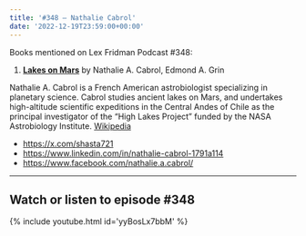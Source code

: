 ```yaml
---
title: '#348 – Nathalie Cabrol'
date: '2022-12-19T23:59:00+00:00'
---
```


Books mentioned on Lex Fridman Podcast #348:

1. <b><a href="https://amzn.to/3G5GgWX" target="_blank" rel="sponsored noopener noreferrer">Lakes on Mars</a></b> by Nathalie A. Cabrol, Edmond A. Grin

Nathalie A. Cabrol is a French American astrobiologist specializing in planetary science. Cabrol studies ancient lakes on Mars, and undertakes high-altitude scientific expeditions in the Central Andes of Chile as the principal investigator of the “High Lakes Project” funded by the NASA Astrobiology Institute. <a href="https://en.wikipedia.org/wiki/Nathalie_Cabrol" target="_blank">Wikipedia</a>

- <a href="https://x.com/shasta721" target="_blank">https://x.com/shasta721</a>
- <a href="https://www.linkedin.com/in/nathalie-cabrol-1791a114" target="_blank">https://www.linkedin.com/in/nathalie-cabrol-1791a114</a>
- <a href="https://www.facebook.com/nathalie.a.cabrol/" target="_blank">https://www.facebook.com/nathalie.a.cabrol/</a>

- - - - - -

## Watch or listen to episode #348

{% include youtube.html id='yyBosLx7bbM' %}